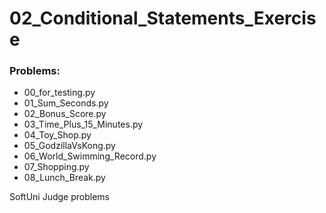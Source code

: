 # 02_Conditional_Statements_Exercise

### Problems:
- 00_for_testing.py
- 01_Sum_Seconds.py
- 02_Bonus_Score.py
- 03_Time_Plus_15_Minutes.py
- 04_Toy_Shop.py
- 05_GodzillaVsKong.py
- 06_World_Swimming_Record.py
- 07_Shopping.py
- 08_Lunch_Break.py


SoftUni Judge problems
